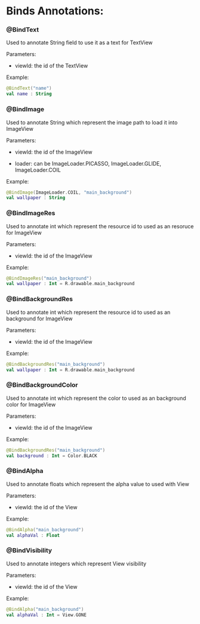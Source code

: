 # Binds Annotations:

### @BindText
Used to annotate String field to use it as a text for TextView

Parameters:

- viewId: the id of the TextView

Example:

```kotlin
@BindText("name")
val name : String
```

### @BindImage
Used to annotate String which represent the image path to load it into ImageView

Parameters:

- viewId: the id of the ImageView

- loader: can be ImageLoader.PICASSO, ImageLoader.GLIDE, ImageLoader.COIL

Example:

```kotlin
@BindImage(ImageLoader.COIL, "main_background")
val wallpaper : String
```

### @BindImageRes
Used to annotate int which represent the resource id to used as an resoruce for ImageView

Parameters:

- viewId: the id of the ImageView

Example:
```kotlin
@BindImageRes("main_background")
val wallpaper : Int = R.drawable.main_background
```


### @BindBackgroundRes

Used to annotate int which represent the resource id to used as an background for ImageView

Parameters:

- viewId: the id of the ImageView

Example:
```kotlin
@BindBackgroundRes("main_background")
val wallpaper : Int = R.drawable.main_background
```

### @BindBackgroundColor

Used to annotate int which represent the color to used as an background color for ImageView

Parameters:
- viewId: the id of the ImageView

Example:
```kotlin
@BindBackgroundRes("main_background")
val background : Int = Color.BLACK
```


### @BindAlpha

Used to annotate floats which represent the alpha value to used with View

Parameters:

- viewId: the id of the View

Example:

```kotlin
@BindAlpha("main_background")
val alphaVal : Float
```

### @BindVisibility

Used to annotate integers which represent View visibility

Parameters:

- viewId: the id of the View

Example:
```kotlin
@BindAlpha("main_background")
val alphaVal : Int = View.GONE
```